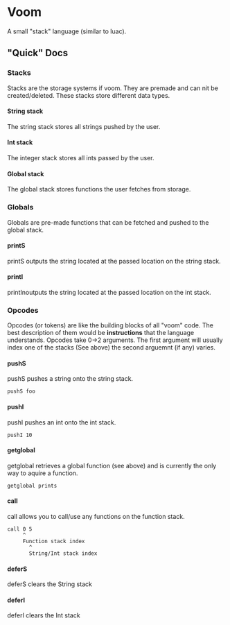 # Voom
A small "stack" language (similar to luac).

## "Quick" Docs

### Stacks
Stacks are the storage systems if voom. They are premade and can nit be created/deleted.
These stacks store different data types.

#### String stack
The string stack stores all strings pushed by the user.

#### Int stack
The integer stack stores all ints passed by the user.

#### Global stack
The global stack stores functions the user fetches from storage.

### Globals
Globals are pre-made functions that can be fetched and pushed to the global stack.

#### printS
printS outputs the string located at the passed location on the string stack.

#### printI
printInoutputs the string located at the passed location on the int stack.

### Opcodes
Opcodes (or tokens) are like the building blocks of all "voom" code.
The best description of them would be **instructions** that the language understands.
Opcodes take 0->2 arguments. The first argument will usually index one of the stacks (See above)
the second arguemnt (if any) varies.

#### pushS
pushS pushes a string onto the string stack.

```
pushS foo
```

#### pushI
pushI pushes an int onto the int stack.

```
pushI 10
```

#### getglobal
getglobal retrieves a global function (see above) and is currently the only way to aquire a
function.

```
getglobal prints
```

#### call
call allows you to call/use any functions on the function stack.

```
call 0 5
     ^
     Function stack index
       ^
       String/Int stack index
```

#### deferS
deferS clears the String stack

#### deferI
deferI clears the Int stack
